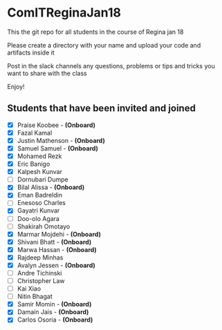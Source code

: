 # ComITReginaJan18
This the git repo for all students in the course of Regina jan 18

Please create a directory with your name and upload your code and artifacts inside it

Post in the slack channels any questions, problems or tips and tricks you want to share with the class 

Enjoy!

Students that have been invited and joined
---------
- [x] Praise Koobee - **(Onboard)**
- [x] Fazal Kamal
- [x] Justin Mathenson - **(Onboard)**
- [x] Samuel Samuel - **(Onboard)**
- [x] Mohamed Rezk
- [x] Eric Banigo
- [x] Kalpesh Kunvar
- [ ] Dornubari Dumpe
- [x] Bilal Alissa - **(Onboard)**
- [x] Eman Badreldin
- [ ] Enesoso Charles
- [x] Gayatri Kunvar
- [ ] Doo-olo Agara
- [ ] Shakirah Omotayo
- [x] Marmar Mojdehi - **(Onboard)**
- [x] Shivani Bhatt - **(Onboard)**
- [x] Marwa Hassan - **(Onboard)**
- [x] Rajdeep Minhas
- [x] Avalyn Jessen - **(Onboard)**
- [ ] Andre Tichinski
- [ ] Christopher Law
- [ ] Kai Xiao
- [ ] Nitin Bhagat
- [x] Samir Momin - **(Onboard)**
- [x] Damain Jais - **(Onboard)**
- [x] Carlos Osoria - **(Onboard)**
